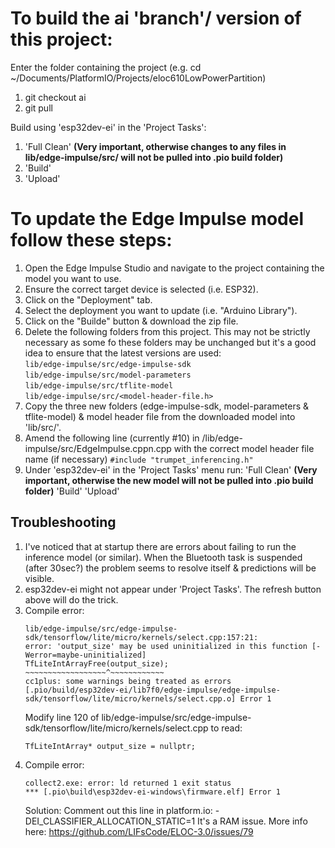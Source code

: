 

# To build the ai 'branch'/ version of this project:
Enter the folder containing the project (e.g. cd ~/Documents/PlatformIO/Projects/eloc610LowPowerPartition)

1. git checkout ai
2. git pull

Build using 'esp32dev-ei' in the 'Project Tasks':
1.  'Full Clean'   **(Very important, otherwise changes to any files in lib/edge-impulse/src/ will not be pulled into .pio build folder)**
2.  'Build'
3.  'Upload'

# To update the Edge Impulse model follow these steps:
1. Open the Edge Impulse Studio and navigate to the project containing the model you want to use.
2. Ensure the correct target device is selected (i.e. ESP32).
3. Click on the "Deployment" tab.
4. Select the deployment you want to update (i.e. "Arduino Library").
5. Click on the "Builde" button & download the zip file.
6. Delete the following folders from this project. This may not be strictly necessary as some fo these folders may be unchanged but it's a good idea to ensure that the latest versions are used:  
    `lib/edge-impulse/src/edge-impulse-sdk`  
    `lib/edge-impulse/src/model-parameters`  
    `lib/edge-impulse/src/tflite-model`  
    `lib/edge-impulse/src/<model-header-file.h>`  
7. Copy the three new folders (edge-impulse-sdk, model-parameters & tflite-model) & model header file from the downloaded model into 'lib/src/'. 
8. Amend the following line (currently #10) in /lib/edge-impulse/src/EdgeImpulse.cppn.cpp with the correct model header file name (if necessary)
    `#include "trumpet_inferencing.h"`
9. Under 'esp32dev-ei' in the 'Project Tasks' menu run:
    'Full Clean' **(Very important, otherwise the new model will not be pulled into .pio build folder)**
    'Build'
    'Upload'

## Troubleshooting
1. I've noticed that at startup there are errors about failing to run the inference model (or similar). When the Bluetooth task is suspended (after 30sec?) the problem seems to resolve itself & predictions will be visible.
2. esp32dev-ei might not appear under 'Project Tasks'. The refresh button above will do the trick.
3. Compile error:
    ```
    lib/edge-impulse/src/edge-impulse-sdk/tensorflow/lite/micro/kernels/select.cpp:157:21: 
    error: 'output_size' may be used uninitialized in this function [-Werror=maybe-uninitialized]
    TfLiteIntArrayFree(output_size);
    ~~~~~~~~~~~~~~~~~~^~~~~~~~~~~~~
    cc1plus: some warnings being treated as errors
    [.pio/build/esp32dev-ei/lib7f0/edge-impulse/edge-impulse-sdk/tensorflow/lite/micro/kernels/select.cpp.o] Error 1   
    ```
    Modify line 120 of lib/edge-impulse/src/edge-impulse-sdk/tensorflow/lite/micro/kernels/select.cpp to read:
    ```
    TfLiteIntArray* output_size = nullptr;
    ```
5. Compile error:
    ```
    collect2.exe: error: ld returned 1 exit status
    *** [.pio\build\esp32dev-ei-windows\firmware.elf] Error 1
    ```
    Solution: Comment out this line in platform.io: -DEI_CLASSIFIER_ALLOCATION_STATIC=1
    It's a RAM issue. More info here: https://github.com/LIFsCode/ELOC-3.0/issues/79



